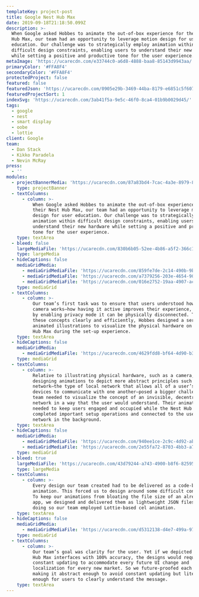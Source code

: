 ```yaml
---
templateKey: project-post
title: Google Nest Hub Max
date: 2019-09-18T21:18:50.099Z
description: >-
  When Google asked Hobbes to animate the out-of-box experience for their Nest
  Hub Max, our team had an opportunity to leverage motion design for user
  education. Our challenge was to strategically employ animation within
  difficult design constraints, enabling users to understand their new hardware
  while setting a positive and productive tone for the user experience. 
metaImage: 'https://ucarecdn.com/e33744c0-a6d8-4888-baa8-85143d9943aa/'
primaryColor: '#FFA8F4'
secondaryColor: '#FFA8F4'
protectedProject: false
featured: false
featuredJson: 'https://ucarecdn.com/0905e29b-3469-44ba-8179-e6851c5f6071/'
featuredProjectSort: 1
indexSvg: 'https://ucarecdn.com/3ab41f5a-9e5c-46f0-8ca4-01b9b0029d45/'
tags:
  - google
  - nest
  - smart display
  - oobe
  - lottie
client: Google
team:
  - Dan Stack
  - Kikko Paradela
  - Nevin McRay
press:
  - ''
modules:
  - projectBannerMedia: 'https://ucarecdn.com/87a83bd4-7cac-4a3e-8979-89c38a6cfd68/'
    type: projectBanner
  - textColumns:
      - column: >-
          When Google asked Hobbes to animate the out-of-box experience for
          their Nest Hub Max, our team had an opportunity to leverage motion
          design for user education. Our challenge was to strategically employ
          animation within difficult design constraints, enabling users to
          understand their new hardware while setting a positive and productive
          tone for the user experience.
    type: textArea
  - bleed: false
    largeMediaFile: 'https://ucarecdn.com/830b6b05-52ee-4b86-a5f2-366c114cfc62/'
    type: largeMedia
  - hideCaptions: false
    mediaGridMedia:
      - mediaGridMediaFile: 'https://ucarecdn.com/859fe7de-2c14-490b-9ba4-6418e1541550/'
      - mediaGridMediaFile: 'https://ucarecdn.com/a7379256-203e-4654-907f-da749cf9dd0e/'
      - mediaGridMediaFile: 'https://ucarecdn.com/016e2752-19aa-4907-ace4-68d57ccdde2b/'
    type: mediaGrid
  - textColumns:
      - column: >-
          Our team’s first task was to ensure that users understood how the
          camera works—how having it active improves their experience, but that
          by enabling privacy mode it can be physically disconnected. To convey
          these concepts clearly and efficiently, Hobbes designed a series of
          animated illustrations to visualize the physical hardware on the Nest
          Hub Max during the set-up experience.
    type: textArea
  - hideCaptions: false
    mediaGridMedia:
      - mediaGridMediaFile: 'https://ucarecdn.com/4629fdd8-bf64-4d90-b35f-f3c5b4f00243/'
    type: mediaGrid
  - textColumns:
      - column: >-
          Relative to illustrating physical hardware, such as a camera,
          designing animations to depict more abstract principles such as a mesh
          network—the type of local network that allows all of a user’s home
          devices to communicate with one another—posed a bigger challenge. Our
          team needed to visualize the concept of an invisible, decentralized
          network in a way that the user would understand. Their animations also
          needed to keep users engaged and occupied while the Nest Hub Max
          completed important setup operations and connected to the user’s home
          network in the background.
    type: textArea
  - hideCaptions: false
    mediaGridMedia:
      - mediaGridMediaFile: 'https://ucarecdn.com/940ee1ce-2c9c-4d92-ab1b-47e797048f30/'
      - mediaGridMediaFile: 'https://ucarecdn.com/2e55fa72-8703-4bb3-a724-1ff0e95ef0c4/'
    type: mediaGrid
  - bleed: true
    largeMediaFile: 'https://ucarecdn.com/43d79244-a743-4900-b8f6-8259593e4477/'
    type: largeMedia
  - textColumns:
      - column: >-
          Every design our team created had to be delivered as a code-based
          animation. This forced us to design around some difficult constraints.
          To keep our animations from bloating the file size of an already large
          app, we designed and delivered them as lightweight JSON files. In
          doing so our team employed Lottie-based cel animation.
    type: textArea
  - hideCaptions: false
    mediaGridMedia:
      - mediaGridMediaFile: 'https://ucarecdn.com/d5312138-d4e7-499a-97e4-54e81bde809f/'
    type: mediaGrid
  - textColumns:
      - column: >-
          Our team’s goal was clarity for the user. Yet if we depicted the Nest
          Hub Max interfaces with 100% accuracy, the designs would require
          constant updating to accommodate every future UI change and
          localization for every new market. So we future-proofed each design,
          making it abstract enough to avoid constant updating but literal
          enough for users to clearly understand the message.
    type: textArea
---
```


